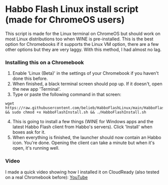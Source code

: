 # Habbo Flash Linux install script (made for ChromeOS users)
This script is made for the Linux terminal on ChromeOS but should work on most Linux distributions too when WINE is pre-installed. This is the best option for Chromebooks if it supports the Linux VM option, there are a few other options but they are very laggy. With this method, I had almost no lag.

### Installing this on a Chromebook
1. Enable 'Linux (Beta)' in the settings of your Chromebook if you haven't done this before.
2. When finished, a black terminal screen should pop up. If it doesn't, open the new app 'Terminal'.
3. Type or paste the following command in that screen:
```
wget https://raw.githubusercontent.com/belieb/HabboFlashLinux/main/HabboFlashInstall.sh && sudo chmod +x HabboFlashInstall.sh && ./HabboFlashInstall.sh
```
4. This is going to install a few things (WINE for Windows apps and the latest Habbo Flash client from Habbo's servers). Click 'Install' when boxes ask for it.
5. When everything is finished, the launcher should now contain an Habbo icon. You're done. Opening the client can take a minute but when it's open, it's running well.

### Video
I made a quick video showing how I installed it on CloudReady (also tested on a real Chromebook before): [YouTube](https://www.youtube.com/watch?v=XMArVeXmTp4)